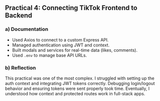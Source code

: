 ## Practical 4: Connecting TikTok Frontend to Backend

### a) Documentation
- Used Axios to connect to a custom Express API.
- Managed authentication using JWT and context.
- Built modals and services for real-time data (likes, comments).
- Used `.env` to manage base API URLs.

### b) Reflection
This practical was one of the most complex. I struggled with setting up the auth context and integrating JWT tokens correctly. Debugging login/logout behavior and ensuring tokens were sent properly took time. Eventually, I understood how context and protected routes work in full-stack apps.
